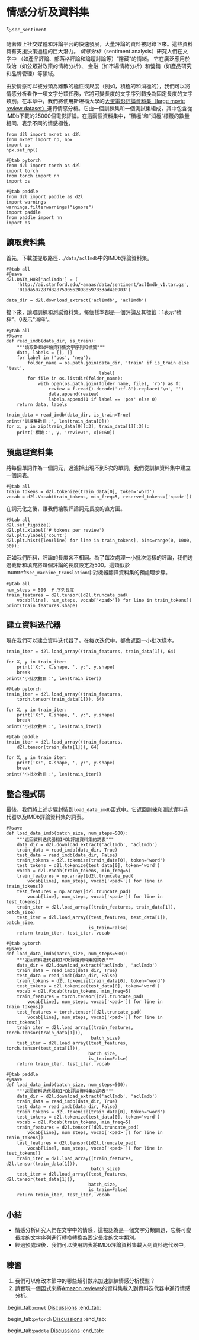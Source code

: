# 情感分析及資料集
:label:`sec_sentiment`

隨著線上社交媒體和評論平台的快速發展，大量評論的資料被記錄下來。這些資料具有支援決策過程的巨大潛力。
*情感分析*（sentiment analysis）研究人們在文字中
（如產品評論、部落格評論和論壇討論等）“隱藏”的情緒。
它在廣泛應用於政治（如公眾對政策的情緒分析）、
金融（如市場情緒分析）和營銷（如產品研究和品牌管理）等領域。

由於情感可以被分類為離散的極性或尺度（例如，積極的和消極的），我們可以將情感分析看作一項文字分類任務，它將可變長度的文字序列轉換為固定長度的文字類別。在本章中，我們將使用斯坦福大學的[大型電影評論資料集（large movie review dataset）](https://ai.stanford.edu/~amaas/data/sentiment/)進行情感分析。它由一個訓練集和一個測試集組成，其中包含從IMDb下載的25000個電影評論。在這兩個資料集中，“積極”和“消極”標籤的數量相同，表示不同的情感極性。

```{.python .input}
from d2l import mxnet as d2l
from mxnet import np, npx
import os
npx.set_np()
```

```{.python .input}
#@tab pytorch
from d2l import torch as d2l
import torch
from torch import nn
import os
```

```{.python .input}
#@tab paddle
from d2l import paddle as d2l
import warnings
warnings.filterwarnings("ignore")
import paddle
from paddle import nn
import os
```

##  讀取資料集

首先，下載並提取路徑`../data/aclImdb`中的IMDb評論資料集。

```{.python .input}
#@tab all
#@save
d2l.DATA_HUB['aclImdb'] = (
    'http://ai.stanford.edu/~amaas/data/sentiment/aclImdb_v1.tar.gz',
    '01ada507287d82875905620988597833ad4e0903')

data_dir = d2l.download_extract('aclImdb', 'aclImdb')
```

接下來，讀取訓練和測試資料集。每個樣本都是一個評論及其標籤：1表示“積極”，0表示“消極”。

```{.python .input}
#@tab all
#@save
def read_imdb(data_dir, is_train):
    """讀取IMDb評論資料集文字序列和標籤"""
    data, labels = [], []
    for label in ('pos', 'neg'):
        folder_name = os.path.join(data_dir, 'train' if is_train else 'test',
                                   label)
        for file in os.listdir(folder_name):
            with open(os.path.join(folder_name, file), 'rb') as f:
                review = f.read().decode('utf-8').replace('\n', '')
                data.append(review)
                labels.append(1 if label == 'pos' else 0)
    return data, labels

train_data = read_imdb(data_dir, is_train=True)
print('訓練集數目：', len(train_data[0]))
for x, y in zip(train_data[0][:3], train_data[1][:3]):
    print('標籤：', y, 'review:', x[0:60])
```

## 預處理資料集

將每個單詞作為一個詞元，過濾掉出現不到5次的單詞，我們從訓練資料集中建立一個詞表。

```{.python .input}
#@tab all
train_tokens = d2l.tokenize(train_data[0], token='word')
vocab = d2l.Vocab(train_tokens, min_freq=5, reserved_tokens=['<pad>'])
```

在詞元化之後，讓我們繪製評論詞元長度的直方圖。

```{.python .input}
#@tab all
d2l.set_figsize()
d2l.plt.xlabel('# tokens per review')
d2l.plt.ylabel('count')
d2l.plt.hist([len(line) for line in train_tokens], bins=range(0, 1000, 50));
```

正如我們所料，評論的長度各不相同。為了每次處理一小批次這樣的評論，我們透過截斷和填充將每個評論的長度設定為500。這類似於 :numref:`sec_machine_translation`中對機器翻譯資料集的預處理步驟。

```{.python .input}
#@tab all
num_steps = 500  # 序列長度
train_features = d2l.tensor([d2l.truncate_pad(
    vocab[line], num_steps, vocab['<pad>']) for line in train_tokens])
print(train_features.shape)
```

## 建立資料迭代器

現在我們可以建立資料迭代器了。在每次迭代中，都會返回一小批次樣本。

```{.python .input}
train_iter = d2l.load_array((train_features, train_data[1]), 64)

for X, y in train_iter:
    print('X:', X.shape, ', y:', y.shape)
    break
print('小批次數目：', len(train_iter))
```

```{.python .input}
#@tab pytorch
train_iter = d2l.load_array((train_features, 
    torch.tensor(train_data[1])), 64)

for X, y in train_iter:
    print('X:', X.shape, ', y:', y.shape)
    break
print('小批次數目：', len(train_iter))
```

```{.python .input}
#@tab paddle
train_iter = d2l.load_array((train_features,
    d2l.tensor(train_data[1])), 64)

for X, y in train_iter:
    print('X:', X.shape, ', y:', y.shape)
    break
print('小批次數目：', len(train_iter))
```

## 整合程式碼

最後，我們將上述步驟封裝到`load_data_imdb`函式中。它返回訓練和測試資料迭代器以及IMDb評論資料集的詞表。

```{.python .input}
#@save
def load_data_imdb(batch_size, num_steps=500):
    """返回資料迭代器和IMDb評論資料集的詞表"""
    data_dir = d2l.download_extract('aclImdb', 'aclImdb')
    train_data = read_imdb(data_dir, True)
    test_data = read_imdb(data_dir, False)
    train_tokens = d2l.tokenize(train_data[0], token='word')
    test_tokens = d2l.tokenize(test_data[0], token='word')
    vocab = d2l.Vocab(train_tokens, min_freq=5)
    train_features = np.array([d2l.truncate_pad(
        vocab[line], num_steps, vocab['<pad>']) for line in train_tokens])
    test_features = np.array([d2l.truncate_pad(
        vocab[line], num_steps, vocab['<pad>']) for line in test_tokens])
    train_iter = d2l.load_array((train_features, train_data[1]), batch_size)
    test_iter = d2l.load_array((test_features, test_data[1]), batch_size,
                               is_train=False)
    return train_iter, test_iter, vocab
```

```{.python .input}
#@tab pytorch
#@save
def load_data_imdb(batch_size, num_steps=500):
    """返回資料迭代器和IMDb評論資料集的詞表"""
    data_dir = d2l.download_extract('aclImdb', 'aclImdb')
    train_data = read_imdb(data_dir, True)
    test_data = read_imdb(data_dir, False)
    train_tokens = d2l.tokenize(train_data[0], token='word')
    test_tokens = d2l.tokenize(test_data[0], token='word')
    vocab = d2l.Vocab(train_tokens, min_freq=5)
    train_features = torch.tensor([d2l.truncate_pad(
        vocab[line], num_steps, vocab['<pad>']) for line in train_tokens])
    test_features = torch.tensor([d2l.truncate_pad(
        vocab[line], num_steps, vocab['<pad>']) for line in test_tokens])
    train_iter = d2l.load_array((train_features, torch.tensor(train_data[1])),
                                batch_size)
    test_iter = d2l.load_array((test_features, torch.tensor(test_data[1])),
                               batch_size,
                               is_train=False)
    return train_iter, test_iter, vocab
```

```{.python .input}
#@tab paddle
#@save
def load_data_imdb(batch_size, num_steps=500):
    """返回資料迭代器和IMDb評論資料集的詞表"""
    data_dir = d2l.download_extract('aclImdb', 'aclImdb')
    train_data = read_imdb(data_dir, True)
    test_data = read_imdb(data_dir, False)
    train_tokens = d2l.tokenize(train_data[0], token='word')
    test_tokens = d2l.tokenize(test_data[0], token='word')
    vocab = d2l.Vocab(train_tokens, min_freq=5)
    train_features = d2l.tensor([d2l.truncate_pad(
        vocab[line], num_steps, vocab['<pad>']) for line in train_tokens])
    test_features = d2l.tensor([d2l.truncate_pad(
        vocab[line], num_steps, vocab['<pad>']) for line in test_tokens])
    train_iter = d2l.load_array((train_features, d2l.tensor(train_data[1])),
                                batch_size)
    test_iter = d2l.load_array((test_features, d2l.tensor(test_data[1])),
                               batch_size,
                               is_train=False)
    return train_iter, test_iter, vocab
```

## 小結

* 情感分析研究人們在文字中的情感，這被認為是一個文字分類問題，它將可變長度的文字序列進行轉換轉換為固定長度的文字類別。
* 經過預處理後，我們可以使用詞表將IMDb評論資料集載入到資料迭代器中。

## 練習

1. 我們可以修改本節中的哪些超引數來加速訓練情感分析模型？
1. 請實現一個函式來將[Amazon reviews](https://snap.stanford.edu/data/web-Amazon.html)的資料集載入到資料迭代器中進行情感分析。

:begin_tab:`mxnet`
[Discussions](https://discuss.d2l.ai/t/5725)
:end_tab:

:begin_tab:`pytorch`
[Discussions](https://discuss.d2l.ai/t/5726)
:end_tab:

:begin_tab:`paddle`
[Discussions](https://discuss.d2l.ai/t/11825)
:end_tab:
